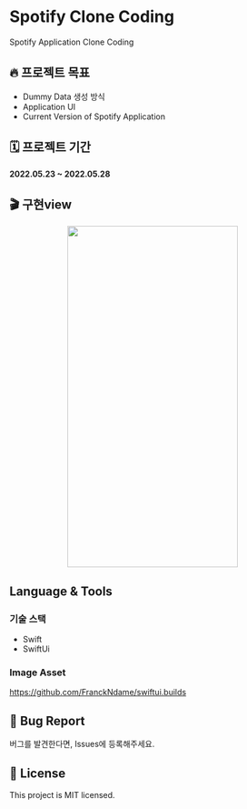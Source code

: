 # Spotify Clone Coding

Spotify Application Clone Coding

## 🔥 프로젝트 목표
+ Dummy Data 생성 방식
+ Application UI
+ Current Version of Spotify Application

## 🗓 프로젝트 기간

**2022.05.23 ~ 2022.05.28** 

## 🎬 구현view
<p align="center"><img width=300 height=600 src="https://user-images.githubusercontent.com/86882798/170828677-c9d169a4-b35d-4df8-8573-4626b0e64487.gif"></p>


## Language & Tools
### 기술 스택
+ Swift
+ SwiftUi

### Image Asset
https://github.com/FranckNdame/swiftui.builds

## 🐞 Bug Report

버그를 발견한다면, Issues에 등록해주세요.

## 📝 License

This project is MIT licensed.
